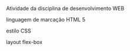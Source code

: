Atividade da disciplina de desenvolvimento WEB

linguagem de marcação HTML 5

estilo CSS

layout flex-box
